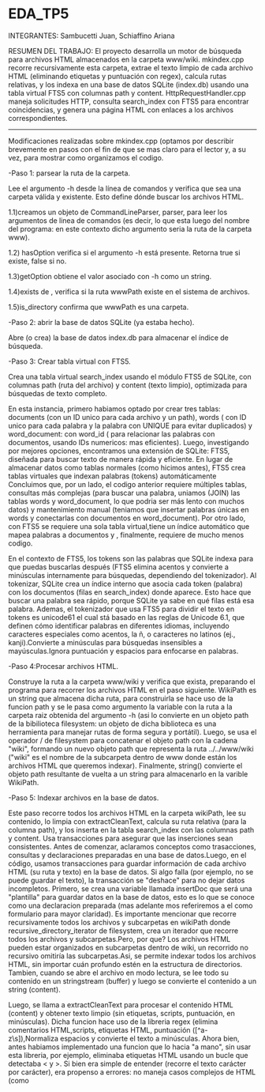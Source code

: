 # EDA_TP5  
INTEGRANTES: Sambucetti Juan, Schiaffino Ariana

RESUMEN DEL TRABAJO: El proyecto desarrolla un motor de búsqueda para archivos HTML almacenados en la carpeta www/wiki. mkindex.cpp recorre recursivamente esta carpeta, extrae el texto limpio de cada archivo HTML (eliminando etiquetas y puntuación con regex), calcula rutas relativas, y los indexa en una base de datos SQLite (index.db) usando una tabla virtual FTS5 con columnas path y content. HttpRequestHandler.cpp maneja solicitudes HTTP, consulta search_index con FTS5 para encontrar coincidencias, y genera una página HTML con enlaces a los archivos correspondientes.


***************************************************************************************************************************************************************
Modificaciones realizadas sobre mkindex.cpp (optamos por describir brevemente en pasos con el fin de que se mas claro para el lector y, a su vez, para mostrar 
como organizamos el codigo.


-Paso 1: parsear la ruta de la carpeta.

Lee el argumento -h desde la línea de comandos y verifica que sea una carpeta válida y existente. Esto define dónde buscar los archivos HTML.
 
1.1)creamos un objeto de CommandLineParser, parser, para leer los argumentos de linea de comandos (es decir, lo que esta luego del nombre del programa:
en este contexto dicho argumento seria la ruta de la carpeta www).

1.2) hasOption verifica si el argumento -h está presente. Retorna true si existe, false si no.

1.3)getOption obtiene el valor asociado con -h como un string.

1.4)exists de <filesystem>, verifica si la ruta wwwPath existe en el sistema de archivos.

1.5)is_directory confirma que wwwPath es una carpeta.



-Paso 2: abrir la base de datos SQLite (ya estaba hecho).

 Abre (o crea) la base de datos index.db para almacenar el índice de búsqueda.



-Paso 3: Crear tabla virtual con FTS5.

Crea una tabla virtual search_index usando el módulo FTS5 de SQLite, con columnas path (ruta del archivo) y content (texto limpio), optimizada para búsquedas de texto completo.

  En esta instancia, primero habiamos optado por crear tres tablas: documents (con un ID unico para cada archivo y un path),
words ( con ID unico para cada palabra y la palabra con UNIQUE para evitar duplicados) y word_document: con word_id ( para relacionar las palabras con documentos, usando IDs numericos: mas eficientes).
Luego, investigando por mejores opciones, encontramos una extensión de SQLite: FTS5, diseñada para buscar texto de manera rápida y eficiente. En lugar de almacenar datos como tablas normales (como hicimos antes), FTS5 crea tablas virtuales que indexan palabras (tokens) automáticamente
Concluimos que, por un lado, el codigo anterior requiere múltiples tablas, consultas más complejas (para buscar una palabra, uniamos (JOIN) las tablas words y word_document, lo que podria ser más lento con muchos datos) y mantenimiento manual (teniamos que insertar palabras únicas en words y conectarlas con documentos en word_document). Por otro lado, con FTS5 se requiere una sola tabla virtual,tiene un índice automático que mapea palabras a documentos y , finalmente, requiere de mucho menos codigo.

 En el contexto de FTS5, los tokens son las palabras que SQLite indexa para que puedas buscarlas después (FTS5 elimina acentos y convierte a minúsculas internamente para búsquedas, dependiendo del tokenizador).
 Al tokenizar, SQLite crea un índice interno que asocia cada token (palabra) con los documentos (filas en search_index) donde aparece. Esto hace que buscar una palabra sea rápido, porque SQLite ya sabe en qué filas está esa palabra.
Ademas, el tokenizador que usa FTS5 para dividir el texto en tokens es unicode61 el cual stá basado en las reglas de Unicode 6.1, que definen cómo identificar palabras en diferentes idiomas, incluyendo caracteres especiales como acentos, la ñ, o caracteres no latinos (ej., kanji).Convierte a minúsculas para búsquedas insensibles a mayúsculas.Ignora puntuación y espacios para enfocarse en palabras.



-Paso 4:Procesar archivos HTML.

Construye la ruta a la carpeta www/wiki y verifica que exista, preparando el programa para recorrer los archivos HTML en el paso siguiente.
WikiPath es un string que almacena dicha ruta, para construirla se hace uso de la funcion path y se le pasa como argumento la variable con la ruta a la carpeta raiz obtenida del argumento -h (asi lo convierte en un objeto path de la bibilioteca filesystem: un objeto de dicha biblioteca es una herramienta para manejar rutas de forma segura y portátil). Luego, se usa el operador / de filesystem para concatenar el objeto path con la cadena "wiki", formando un nuevo objeto path que representa la ruta ../../www/wiki ("wiki" es el nombre de la subcarpeta dentro de www donde están los archivos HTML que queremos indexar). Finalmente, string() convierte el objeto path resultante de vuelta a un string para almacenarlo en la varible WikiPath.



-Paso 5: Indexar archivos en la base de datos.

Este paso recorre todos los archivos HTML en la carpeta wikiPath, lee su contenido, lo limpia con extractCleanText, calcula su ruta relativa (para la columna path), y los inserta en la tabla search_index con las columnas path y content. Usa transacciones para asegurar que las inserciones sean consistentes.
Antes de comenzar, aclaramos conceptos como trasacciones, consultas y declaraciones preparadas en una base de datos.Luego, en el código, usamos transacciones para guardar información de cada archivo HTML (su ruta y texto) en la base de datos. Si algo falla (por ejemplo, no se puede guardar el texto), la transacción se "deshace" para no dejar datos incompletos.
Primero, se crea una variable llamada insertDoc que será una "plantilla" para guardar datos en la base de datos, esto es lo que se conoce como una declaracion preparada (mas adelante mos referiremos a el como formulario para mayor claridad).
Es importante mencionar que recorre recursivamente todos los archivos y subcarpetas en wikiPath donde recursive_directory_iterator de filesystem, crea un iterador que recorre todos los archivos y subcarpetas.Pero, por que? Los archivos HTML pueden estar organizados en subcarpetas dentro de wiki, un recorrido no recursivo  omitiría las subcarpetas.Asi, se permite indexar todos los archivos HTML, sin importar cuán profundo estén en la estructura de directorios.
Tambien, cuando se abre el archivo en modo lectura, se lee todo su contenido en un stringstream (buffer) y luego se convierte el contenido a un string (content).

Luego, se llama a extractCleanText para procesar el contenido HTML (content) y obtener texto limpio (sin etiquetas, scripts, puntuación, en minúsculas).
Dicha funcion hace uso de la libreria regex (elimina comentarios HTML,scripts, etiquetas HTML, puntuación ([^a-z\s]),Normaliza espacios y convierte el texto a minúsculas.
Ahora bien, antes habiamos implementado una funcion que lo hacia "a mano", sin usar esta libreria, por ejemplo, eliminaba etiquetas HTML usando un bucle que detectaba < y >. Si bien era simple de entender (recorre el texto carácter por carácter), era propenso a errores: no maneja casos complejos de HTML (como <script>, comentarios <!-- -->) y hacia el codigo largo: requiere varios bucles y condiciones para tareas comunes (quitar etiquetas, normalizar espacios).
Por otro lado, regex logra lo mismo con menos líneas,maneja casos complejos de HTML y , al ser un estándar en muchos lenguajes, encontramos de gran utlidad aprender a manejarlo.

Finalmente, calcula la ruta relativa (relPath) respecto a wwwPath, e inserta relPath y cleanText en search_index dentro de una transacción (usando
sqlite3_exec para comenzat dicha transacción).
sqlite3_bind_text llena el "formulario" con la ruta y el texto, y lo guarda en la base de datos.Luego ,sqlite3_reset lo limpia para usarlo con el próximo archivo.
Ahora si, finalmente, esta linea:
if (sqlite3_exec(db, "COMMIT;", nullptr, 0, &errMsg) != SQLITE_OK) { ... continue;}
Confirma la transacción para guardar los datos permanentemente(COMMIT: Guarda los cambios y,si falla, deshace con ROLLBACK y pasa al siguiente).



-Paso 6: finalizar y cerrar la base de datos.

 Libera la consulta preparada del Paso 5 y cierra la conexión a la base de datos (index.db), asegurando que todos los recursos se liberen correctamente y que los datos indexados queden guardados.
 Asi,finaliza el proceso de indexación limpiamente, dejando la base de datos lista para ser usada y evitando fugas de memoria o conexiones abiertas.

*********************************************************************************************************************************************************************

##BUSCADOR
En la parte del buscador, lo primero que se hace es tokenizar la búsqueda del usuario. esto es, se separa todo el string de búsqueda en palabras individuales. Si el usuario buscó "100 metros", guardaremos "100" y "metros". 

luego de esto, se hace un query a la base de datos creada por mkindex, llamada index.db. Lo que nuestro código busca, son coincidencias (al menos una vez) por cada palabra tokenizada. si se hizo la búsqueda con "100 metros", nuestro código de fondo buscará todos los documentos que tengan una coincidencia para "100" y otra para "metros". SQlite nos devolverá todos los paths de los archivos donde se cumplieron las condiciones, y nuestro frontend podrá presentarlos al usuario como hipervínculos que llevan al archivo. Estos paths se devuelven por medio de un vector, para contenerlos y poder trabajarlos todos juntos. 
Como el archivo está en formato HTML, se puede visualizar por medio del mismo navegador web del que se accede al servidor autohosteado. No solo tenemos nuestro propio google, sino que tenemos también nuestro propio visualizador de HTML y servidor con archivos. Tenemos casi nuestro propio internet! (a muy baja escala, muy limitado, y extremadamente básico, pero nuestro)

Algo que no fue implementado fue algún tipo de ordenamiento de resultados. De momento, el código devuelve todos los hits sin dar ningún orden o comportamiento definido. queda en manos de SQL y cómo decide devolver el vector de resultados. Como mejora a futuro, se podría implementar un algoritmo que dé mayor peso a palabras clave si están en el titulo del documento, o que ordene por repetición de palabras (esto es, si un documento tiene la palabra buscada 20 veces, probablemente sea más relevante que otro documento donde la palabra buscadda aparece una sola vez. por tanto, deberíamos presentarle al usuario primero los documentos con más hits.)

